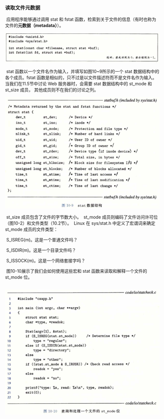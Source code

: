 ### 读取文件元数据

​		应用程序能够通过调用 stat 和 fstat 函数，检索到关于文件的信息（有时也称为文件的**元数据（metadata）**）。

![06公式1](./markdownimage/06公式1.png)

​		stat 函数以一个文件名作为输入，并填写如图10~9所示的一个 stat 数据结构中的各个成员。fstat 函数是相似的，只不过是以文件描述符而不是文件名作为输入。当我们在11.5节中讨论 Web 服务器时，会需要 stat 数据结构中的 st_mode 和 st_size 成员， 其他成员则不在我们的讨论之列。

![06stat数据结构](./markdownimage/06stat数据结构.png)

​		st_size 成员包含了文件的字节数大小。
​		st_mode 成员则编码了文件访问许可位（图10-2）和文件类型（10.2节）。
​		Linux 在 sys/stat.h 中定义了宏谓词来确定 st_mode 成员的文件类型：

​		S_ISREG(m)。这是一个普通文件吗？

​		S_ISDIR(m)。这是一个目录文件吗？

​		S_lSSOCK(m)。这是一个网络套接字吗？

​		图10-10展示了我们会如何使用这些宏和 stat 函数来读取和解释一个文件的 st_mode 位。

​		![06查询和处理一个文件的st_mode位](./markdownimage/06查询和处理一个文件的st_mode位.png)